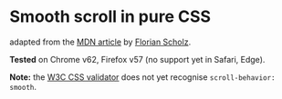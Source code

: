 # Smooth scroll in pure CSS

adapted from the [MDN article](https://developer.mozilla.org/en-US/docs/Web/CSS/scroll-behavior) by [Florian Scholz](https://developer.mozilla.org/en-US/profiles/fscholz).

**Tested** on Chrome v62, Firefox v57 (no support yet in Safari, Edge).

**Note:** the [W3C CSS validator](http://jigsaw.w3.org/css-validator/) does not yet recognise `scroll-behavior: smooth`.
